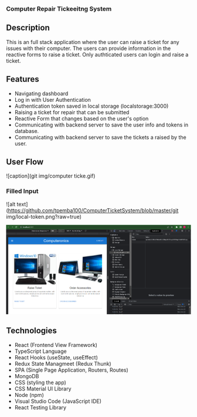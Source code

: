 ### Computer Repair Tickeeitng System

## Description
This is an full stack application where the user can raise a ticket for any issues with their computer. The users can provide information in the reactive forms to raise a ticket. Only authticated users can login and raise a ticket.

## Features
- Navigating dashboard
- Log in with User Authentication
- Authentication token saved in local storage (localstorage:3000)
- Raising a ticket for repair that can be submitted
- Reactive Form that changes based on the user's option
- Communicating with backend server to save the user info and tokens in database.
- Communicating with backend server to save the tickets a raised by the user.

## User Flow
![caption](git img/computer ticke.gif)

### Filled Input
![alt text](https://github.com/tpemba100/ComputerTicketSystem/blob/master/git img/local-token.png?raw=true)

![alt text](https://github.com/tpemba100/ComputerTicketSystem/blob/master/git%20img/local-token.png)

## Technologies
- React (Frontend View Framework)
- TypeScript Language
- React Hooks (useState, useEffect)
- Redux State Managmeet (Redux Thunk)
- SPA (Single Page Application, Routers, Routes)
- MongoDB 
- CSS (styling the app)
- CSS Material UI Library
- Node (npm)
- Visual Studio Code (JavaScript IDE)
- React Testing Library
